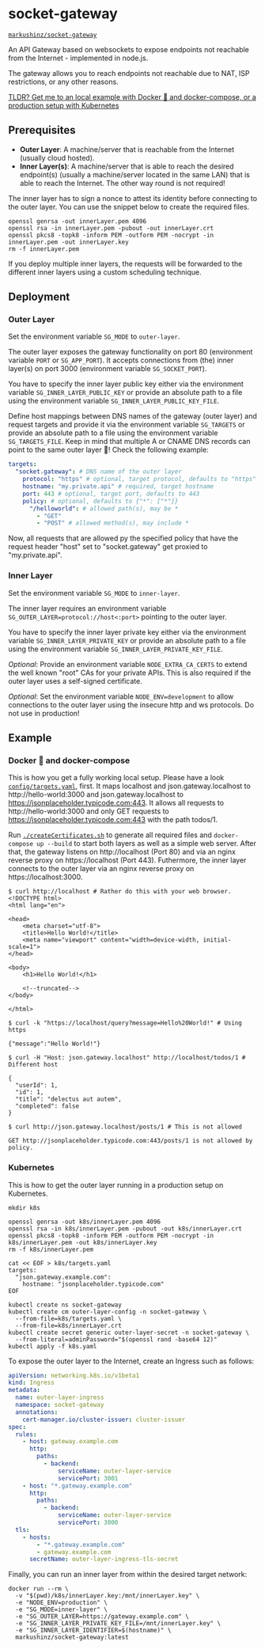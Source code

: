 # socket-gateway

[`markushinz/socket-gateway`](https://hub.docker.com/r/markushinz/socket-gateway/tags)

An API Gateway based on websockets to expose endpoints not reachable from the Internet - implemented in node.js.

The gateway allows you to reach endpoints not reachable due to NAT, ISP restrictions, or any other reasons.

[TLDR? Get me to an local example with Docker 🐳 and docker-compose, or a production setup with Kubernetes](#example)

## Prerequisites

* **Outer Layer**: A machine/server that is reachable from the Internet (usually cloud hosted).
* **Inner Layer(s)**: A machine/server that is able to reach the desired endpoint(s) (usually a machine/server located in the same LAN) that is able to reach the Internet. The other way round is not required!

The inner layer has to sign a nonce to attest its identity before connecting to the outer layer. You can use the snippet below to create the required files.

```shell
openssl genrsa -out innerLayer.pem 4096
openssl rsa -in innerLayer.pem -pubout -out innerLayer.crt
openssl pkcs8 -topk8 -inform PEM -outform PEM -nocrypt -in innerLayer.pem -out innerLayer.key
rm -f innerLayer.pem
```

If you deploy multiple inner layers, the requests will be forwarded to the different inner layers using a custom scheduling technique.

## Deployment

### Outer Layer

Set the environment variable `SG_MODE` to `outer-layer`.

The outer layer exposes the gateway functionality on port 80 (environment variable `PORT` or `SG_APP_PORT`). It accepts connections from (the) inner layer(s) on port 3000 (environment variable `SG_SOCKET_PORT`).

You have to specify the inner layer public key either via the environment variable `SG_INNER_LAYER_PUBLIC_KEY` or provide an absolute path to a file using the environment variable `SG_INNER_LAYER_PUBLIC_KEY_FILE`.

Define host mappings between DNS names of the gateway (outer layer) and request targets and provide it via the environment variable `SG_TARGETS` or provide an absolute path to a file using the environment variable `SG_TARGETS_FILE`. Keep in mind that multiple A or CNAME DNS records can point to the same outer layer 🥳! Check the following example:

```yaml
targets:
  "socket.gateway": # DNS name of the outer layer
    protocol: "https" # optional, target protocol, defaults to "https"
    hostname: "my.private.api" # required, target hostname
    port: 443 # optional, target port, defaults to 443
    policy: # optional, defaults to {"*": ["*"]}
      "/helloworld": # allowed path(s), may be *
        - "GET"
        - "POST" # allowed method(s), may include *
```

Now, all requests that are allowed py the specified policy that have the request header "host" set to "socket.gateway" get proxied to "my.private.api".

### Inner Layer

Set the environment variable `SG_MODE` to `inner-layer`.

The inner layer requires an environment variable `SG_OUTER_LAYER=protocol://host<:port>` pointing to the outer layer. 

You have to specify the inner layer private key either via the environment variable `SG_INNER_LAYER_PRIVATE_KEY` or provide an absolute path to a file using the environment variable `SG_INNER_LAYER_PRIVATE_KEY_FILE`.

*Optional*: Provide an environment variable `NODE_EXTRA_CA_CERTS` to extend the well known "root" CAs for your private APIs. This is also required if the outer layer uses a self-signed certificate.

*Optional*: Set the environment variable `NODE_ENV=development` to allow connections to the outer layer using the insecure http and ws protocols. Do not use in production!

## Example

### Docker 🐳 and docker-compose

This is how you get a fully working local setup. Please have a look [`config/targets.yaml`](config/targets.yaml), first. It maps localhost and json.gateway.localhost to http://hello-world:3000 and json.gateway.localhost to https://jsonplaceholder.typicode.com:443. It allows all requests to http://hello-world:3000 and only GET requests to https://jsonplaceholder.typicode.com:443 with the path todos/1.

Run [`./createCertificates.sh`](createCertificates.sh) to generate all required files and `docker-compose up --build` to start both layers as well as a simple web server. After that, the gateway listens on http://localhost (Port 80) and via an nginx reverse proxy on https://localhost (Port 443). Futhermore, the inner layer connects to the outer layer via an nginx reverse proxy on https://localhost:3000. 

```shell
$ curl http://localhost # Rather do this with your web browser.
<!DOCTYPE html>
<html lang="en">

<head>
    <meta charset="utf-8">
    <title>Hello World!</title>
    <meta name="viewport" content="width=device-width, initial-scale=1">
</head>

<body>
    <h1>Hello World!</h1>

    <!--truncated-->
</body>

</html>

$ curl -k "https://localhost/query?message=Hello%20World!" # Using https

{"message":"Hello World!"}

$ curl -H "Host: json.gateway.localhost" http://localhost/todos/1 # Different host

{
  "userId": 1,
  "id": 1,
  "title": "delectus aut autem",
  "completed": false
}

$ curl http://json.gateway.localhost/posts/1 # This is not allowed

GET http://jsonplaceholder.typicode.com:443/posts/1 is not allowed by policy.
```

### Kubernetes

This is how to get the outer layer running in a production setup on Kubernetes.

```shell
mkdir k8s

openssl genrsa -out k8s/innerLayer.pem 4096
openssl rsa -in k8s/innerLayer.pem -pubout -out k8s/innerLayer.crt
openssl pkcs8 -topk8 -inform PEM -outform PEM -nocrypt -in k8s/innerLayer.pem -out k8s/innerLayer.key
rm -f k8s/innerLayer.pem

cat << EOF > k8s/targets.yaml
targets:
  "json.gateway.example.com":
    hostname: "jsonplaceholder.typicode.com"
EOF

kubectl create ns socket-gateway
kubectl create cm outer-layer-config -n socket-gateway \
  --from-file=k8s/targets.yaml \
  --from-file=k8s/innerLayer.crt
kubectl create secret generic outer-layer-secret -n socket-gateway \
  --from-literal=adminPassword="$(openssl rand -base64 12)"
kubectl apply -f k8s.yaml
```

To expose the outer layer to the Internet, create an Ingress such as follows:

```yaml
apiVersion: networking.k8s.io/v1beta1
kind: Ingress
metadata:
  name: outer-layer-ingress
  namespace: socket-gateway
  annotations:
    cert-manager.io/cluster-issuer: cluster-issuer
spec:
  rules:
    - host: gateway.example.com
      http:
        paths:
          - backend:
              serviceName: outer-layer-service
              servicePort: 3001
    - host: "*.gateway.example.com"
      http:
        paths:
          - backend:
              serviceName: outer-layer-service
              servicePort: 3000
  tls:
    - hosts:
        - "*.gateway.example.com"
        - gateway.example.com
      secretName: outer-layer-ingress-tls-secret
```

Finally, you can run an inner layer from within the desired target network:

```shell
docker run --rm \
  -v "$(pwd)/k8s/innerLayer.key:/mnt/innerLayer.key" \
  -e "NODE_ENV=production" \
  -e "SG_MODE=inner-layer" \
  -e "SG_OUTER_LAYER=https://gateway.example.com" \
  -e "SG_INNER_LAYER_PRIVATE_KEY_FILE=/mnt/innerLayer.key" \
  -e "SG_INNER_LAYER_IDENTIFIER=$(hostname)" \
  markushinz/socket-gateway:latest
```
